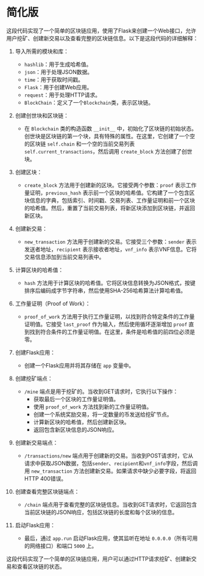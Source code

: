 # 简化版
这段代码实现了一个简单的区块链应用，使用了Flask来创建一个Web接口，允许用户挖矿、创建新交易以及查看完整的区块链信息。以下是这段代码的详细解释：

1. 导入所需的模块和库：
   - `hashlib`：用于生成哈希值。
   - `json`：用于处理JSON数据。
   - `time`：用于获取时间戳。
   - `Flask`：用于创建Web应用。
   - `request`：用于处理HTTP请求。
   - `BlockChain`：定义了一个`Blockchain`类，表示区块链。

2. 创建创世块和区块链：
   - 在 `Blockchain` 类的构造函数 `__init__` 中，初始化了区块链的初始状态。创世块是区块链的第一个块，具有特殊的属性。在这里，它创建了一个空的区块链 `self.chain` 和一个空的当前交易列表 `self.current_transactions`，然后调用 `create_block` 方法创建了创世块。

3. 创建区块：
   - `create_block` 方法用于创建新的区块。它接受两个参数：`proof` 表示工作量证明，`previous_hash` 表示前一个区块的哈希值。它构建了一个包含区块信息的字典，包括索引、时间戳、交易列表、工作量证明和前一个区块的哈希值。然后，重置了当前交易列表，将新区块添加到区块链，并返回新区块。

4. 创建新交易：
   - `new_transaction` 方法用于创建新的交易。它接受三个参数：`sender` 表示发送者地址，`recipient` 表示接收者地址，`vnf_info` 表示VNF信息。它将交易信息添加到当前交易列表中。

5. 计算区块的哈希值：
   - `hash` 方法用于计算区块的哈希值。它将区块信息转换为JSON格式，按键排序后编码成字节字符串，然后使用SHA-256哈希算法计算哈希值。

6. 工作量证明（Proof of Work）：
   - `proof_of_work` 方法用于执行工作量证明，以找到符合特定条件的工作量证明值。它接受 `last_proof` 作为输入，然后使用循环逐渐增加 `proof` 直到找到符合条件的工作量证明值。在这里，条件是哈希值的前四位必须是零。

7. 创建Flask应用：
   - 创建一个Flask应用并将其存储在 `app` 变量中。

8. 创建挖矿端点：
   - `/mine` 端点是用于挖矿的。当收到GET请求时，它执行以下操作：
     - 获取最后一个区块的工作量证明值。
     - 使用 `proof_of_work` 方法找到新的工作量证明值。
     - 创建一个系统奖励交易，将一定数量的币发送给挖矿节点。
     - 计算新区块的哈希值，然后创建新区块。
     - 返回包含新区块信息的JSON响应。

9. 创建新交易端点：
   - `/transactions/new` 端点用于创建新的交易。当收到POST请求时，它从请求中获取JSON数据，包括`sender`、`recipient`和`vnf_info`字段，然后调用 `new_transaction` 方法创建新交易。如果请求中缺少必要字段，将返回HTTP 400错误。

10. 创建查看完整区块链端点：
    - `/chain` 端点用于查看完整的区块链信息。当收到GET请求时，它返回包含当前区块链的JSON响应，包括区块链的长度和每个区块的信息。

11. 启动Flask应用：
    - 最后，通过 `app.run` 启动Flask应用，使其监听在地址 `0.0.0.0`（所有可用的网络接口）和端口 `5000` 上。

这段代码实现了一个简单的区块链应用，用户可以通过HTTP请求挖矿、创建新交易和查看区块链的状态。
